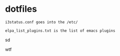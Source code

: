 # dotfiles

```
i3status.conf goes into the /etc/
```
```
elpa_list_plugins.txt is the list of emacs plugins
```
sd

wtf
